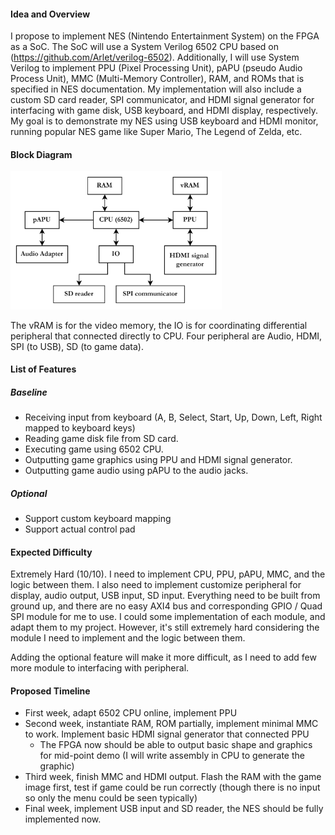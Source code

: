 #### Idea and Overview

I propose to implement NES (Nintendo Entertainment System) on the FPGA as a SoC. The SoC will use a System Verilog 6502 CPU based on (https://github.com/Arlet/verilog-6502). Additionally, I will use System Verilog to implement PPU (Pixel Processing Unit), pAPU (pseudo Audio Process Unit), MMC (Multi-Memory Controller), RAM, and ROMs that is specified in NES documentation. My implementation will also include a custom SD card reader, SPI communicator, and HDMI signal generator for interfacing with game disk, USB keyboard, and HDMI display, respectively. My goal is to demonstrate my NES using USB keyboard and HDMI monitor, running popular NES game like Super Mario, The Legend of Zelda, etc.

#### Block Diagram

<img src="./proposal.assets/image-20231107013910684.png" alt="image-20231107013910684" style="zoom: 33%;" />

The vRAM is for the video memory, the IO is for coordinating differential peripheral that connected directly to CPU. Four peripheral are Audio, HDMI, SPI (to USB), SD (to game data).

#### List of Features

##### Baseline

* Receiving input from keyboard (A, B, Select, Start, Up, Down, Left, Right mapped to keyboard keys)
* Reading game disk file from SD card.
* Executing game using 6502 CPU.
* Outputting game graphics using PPU and HDMI signal generator.
* Outputting game audio using pAPU to the audio jacks.

##### Optional

* Support custom keyboard mapping
* Support actual control pad

#### Expected Difficulty

Extremely Hard (10/10). I need to implement CPU, PPU, pAPU, MMC, and the logic between them. I also need to implement customize peripheral for display, audio output, USB input, SD input. Everything need to be built from ground up, and there are no easy AXI4 bus and corresponding GPIO / Quad SPI module for me to use. I could some implementation of each module, and adapt them to my project. However, it's still extremely hard considering the module I need to implement and the logic between them.

Adding the optional feature will make it more difficult, as I need to add few more module to interfacing with peripheral.

#### Proposed Timeline

* First week, adapt 6502 CPU online, implement PPU
* Second week, instantiate RAM, ROM partially, implement minimal MMC to work. Implement basic HDMI signal generator that connected PPU
  * The FPGA now should be able to output basic shape and graphics for mid-point demo (I will write assembly in CPU to generate the graphic)
* Third week, finish MMC and HDMI output. Flash the RAM with the game image first, test if game could be run correctly (though there is no input so only the menu could be seen typically)
* Final week, implement USB input and SD reader, the NES should be fully implemented now.





